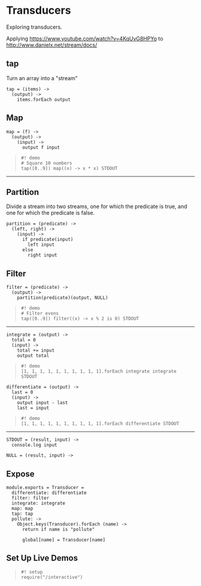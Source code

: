 Transducers
===========

Exploring transducers.

Applying https://www.youtube.com/watch?v=4KqUvG8HPYo to http://www.danielx.net/stream/docs/

tap
---

Turn an array into a "stream"

    tap = (items) ->
      (output) ->
        items.forEach output

Map
---

    map = (f) ->
      (output) ->
        (input) ->
          output f input

>     #! demo
>     # Square 10 numbers
>     tap([0..9]) map((x) -> x * x) STDOUT

---

Partition
---------

Divide a stream into two streams, one for which the predicate is true, and one
for which the predicate is false.

    partition = (predicate) ->
      (left, right) ->
        (input) ->
          if predicate(input)
            left input
          else
            right input

Filter
------

    filter = (predicate) ->
      (output) ->
        partition(predicate)(output, NULL)

>     #! demo
>     # Filter evens
>     tap([0..9]) filter((x) -> x % 2 is 0) STDOUT

---

    integrate = (output) ->
      total = 0
      (input) ->
        total += input
        output total

>     #! demo
>     [1, 1, 1, 1, 1, 1, 1, 1, 1, 1].forEach integrate integrate STDOUT

    differentiate = (output) ->
      last = 0
      (input) ->
        output input - last
        last = input

>     #! demo
>     [1, 1, 1, 1, 1, 1, 1, 1, 1, 1].forEach differentiate STDOUT


---

    STDOUT = (result, input) ->
      console.log input

    NULL = (result, input) ->

Expose
------

    module.exports = Transducer =
      differentiate: differentiate
      filter: filter
      integrate: integrate
      map: map
      tap: tap
      pollute: ->
        Object.keys(Transducer).forEach (name) ->
          return if name is "pollute"

          global[name] = Transducer[name]


Set Up Live Demos
-------------

>     #! setup
>     require("/interactive")
